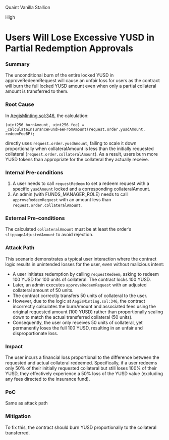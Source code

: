 Quaint Vanilla Stallion

High

# Users Will Lose Excessive YUSD in Partial Redemption Approvals

### Summary

The unconditional burn of the entire locked YUSD in approveRedeemRequest will cause an unfair loss for users as the contract will burn the full locked YUSD amount even when only a partial collateral amount is transferred to them.

### Root Cause

In [AegisMinting.sol:346](https://github.com/sherlock-audit/2025-04-aegis-op-grant/blob/main/aegis-contracts/contracts/AegisMinting.sol#L346), the calculation:

```solidity
(uint256 burnAmount, uint256 fee) = _calculateInsuranceFundFeeFromAmount(request.order.yusdAmount, redeemFeeBP);
```
directly uses `request.order.yusdAmount`, failing to scale it down proportionally when collateralAmount is less than the initially requested collateral (`request.order.collateralAmount`). As a result, users burn more YUSD tokens than appropriate for the collateral they actually receive.

### Internal Pre-conditions

1. A user needs to call `requestRedeem` to set a redeem request with a specific `yusdAmount` locked and a corresponding collateralAmount.
2. An admin (with FUNDS_MANAGER_ROLE) needs to call `approveRedeemRequest` with an amount less than `request.order.collateralAmount`.

### External Pre-conditions

The calculated `collateralAmount` must be at least the order’s `slippageAdjustedAmount` to avoid rejection.

### Attack Path

This scenario demonstrates a typical user interaction where the contract logic results in unintended losses for the user, even without malicious intent:

- A user initiates redemption by calling `requestRedeem`, asking to redeem 100 YUSD for 100 units of collateral. The contract locks 100 YUSD.
- Later, an admin executes `approveRedeemRequest` with an adjusted collateral amount of 50 units.
- The contract correctly transfers 50 units of collateral to the user.
- However, due to the logic at `AegisMinting.sol:346`, the contract incorrectly calculates the burnAmount and associated fees using the original requested amount (100 YUSD) rather than proportionally scaling down to match the actual transferred collateral (50 units).
- Consequently, the user only receives 50 units of collateral, yet permanently loses the full 100 YUSD, resulting in an unfair and disproportionate loss.

### Impact

The user incurs a financial loss proportional to the difference between the requested and actual collateral redeemed. Specifically, if a user redeems only 50% of their initially requested collateral but still loses 100% of their YUSD, they effectively experience a 50% loss of the YUSD value (excluding any fees directed to the insurance fund).

### PoC

Same as attack path

### Mitigation

To fix this, the contract should burn YUSD proportionally to the collateral transferred.